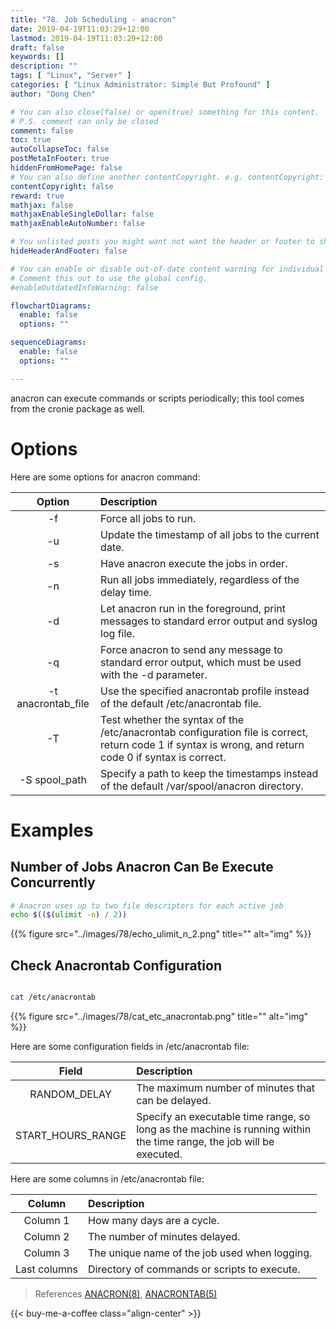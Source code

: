 ```yaml
---
title: "78. Job Scheduling - anacron"
date: 2019-04-19T11:03:29+12:00
lastmod: 2019-04-19T11:03:29+12:00
draft: false
keywords: []
description: ""
tags: [ "Linux", "Server" ]
categories: [ "Linux Administrator: Simple But Profound" ]
author: "Dong Chen"

# You can also close(false) or open(true) something for this content.
# P.S. comment can only be closed
comment: false
toc: true
autoCollapseToc: false
postMetaInFooter: true
hiddenFromHomePage: false
# You can also define another contentCopyright. e.g. contentCopyright: "This is another copyright."
contentCopyright: false
reward: true
mathjax: false
mathjaxEnableSingleDollar: false
mathjaxEnableAutoNumber: false

# You unlisted posts you might want not want the header or footer to show
hideHeaderAndFooter: false

# You can enable or disable out-of-date content warning for individual post.
# Comment this out to use the global config.
#enableOutdatedInfoWarning: false

flowchartDiagrams:
  enable: false
  options: ""

sequenceDiagrams: 
  enable: false
  options: ""

---
```


anacron can execute commands or scripts periodically; this tool comes from the cronie package as well.

<!--more-->

# Options

Here are some options for anacron command:

| Option | Description |
|:---------------:|:---------------|
| -f | Force all jobs to run. |
| -u | Update the timestamp of all jobs to the current date. |
| -s | Have anacron execute the jobs in order. |
| -n | Run all jobs immediately, regardless of the delay time. |
| -d | Let anacron run in the foreground, print messages to standard error output and syslog log file. |
| -q | Force anacron to send any message to standard error output, which must be used with the -d parameter. |
| -t anacrontab_file | Use the specified anacrontab profile instead of the default /etc/anacrontab file. |
| -T | Test whether the syntax of the /etc/anacrontab configuration file is correct, return code 1 if syntax is wrong, and return code 0 if syntax is correct. |
| -S spool_path | Specify a path to keep the timestamps instead of the default /var/spool/anacron directory. |

# Examples

## Number of Jobs Anacron Can Be Execute Concurrently

```bash
# Anacron uses up to two file descriptors for each active job
echo $(($(ulimit -n) / 2))
```

{{% figure src="../images/78/echo_ulimit_n_2.png" title="" alt="img" %}}

## Check Anacrontab Configuration

```bash

cat /etc/anacrontab
```

{{% figure src="../images/78/cat_etc_anacrontab.png" title="" alt="img" %}}

Here are some configuration fields in /etc/anacrontab file:

| Field | Description |
|:---------------:|:---------------|
| RANDOM_DELAY | The maximum number of minutes that can be delayed. |
| START_HOURS_RANGE | Specify an executable time range, so long as the machine is running within the time range, the job will be executed. |

Here are some columns in /etc/anacrontab file:

| Column | Description |
|:---------------:|:---------------|
| Column 1 | How many days are a cycle. |
| Column 2 | The number of minutes delayed. |
| Column 3 | The unique name of the job used when logging. |
| Last columns | Directory of commands or scripts to execute. |

> References
> [ANACRON(8)](http://man7.org/linux/man-pages/man8/anacron.8.html),
> [ANACRONTAB(5)](http://man7.org/linux/man-pages/man5/anacrontab.5.html)

<!-- Buy Me a Coffee Button -->
{{< buy-me-a-coffee class="align-center" >}}
